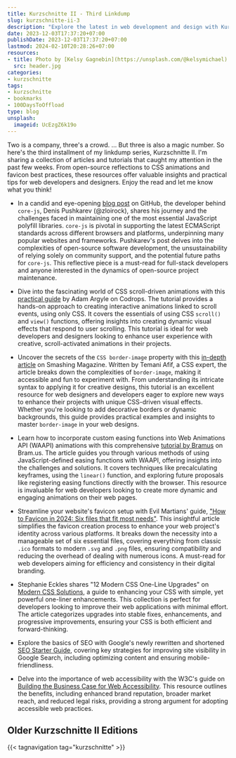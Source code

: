```yaml
---
title: Kurzschnitte II - Third Linkdump
slug: kurzschnitte-ii-3
description: "Explore the latest in web development and design with Kurzschnitte II: from open-source insights to CSS animations and favicon tips. Dive in now!"
date: 2023-12-03T17:37:20+07:00
publishDate: 2023-12-03T17:37:20+07:00
lastmod: 2024-02-10T20:28:26+07:00
resources:
- title: Photo by [Kelsy Gagnebin](https://unsplash.com/@kelsymichael) via [Unsplash](https://unsplash.com/)
  src: header.jpg
categories:
- kurzschnitte
tags:
- kurzschnitte
- bookmarks
- 100DaysToOffload
type: blog
unsplash:
  imageid: UcEzgZ6k19o
---
```


Two is a company, three's a crowd. … But three is also a magic number. So here's the third installment of my linkdump series, Kurzschnitte II. I'm sharing a collection of articles and tutorials that caught my attention in the past few weeks. From open-source reflections to CSS animations and favicon best practices, these resources offer valuable insights and practical tips for web developers and designers. Enjoy the read and let me know what you think!

- In a candid and eye-opening [blog post](https://github.com/zloirock/core-js/blob/master/docs/2023-02-14-so-whats-next.md) on GitHub, the developer behind `core-js`, Denis Pushkarev (@zloirock), shares his journey and the challenges faced in maintaining one of the most essential JavaScript polyfill libraries. `core-js` is pivotal in supporting the latest ECMAScript standards across different browsers and platforms, underpinning many popular websites and frameworks. Pushkarev's post delves into the complexities of open-source software development, the unsustainability of relying solely on community support, and the potential future paths for `core-js`. This reflective piece is a must-read for full-stack developers and anyone interested in the dynamics of open-source project maintenance.

- Dive into the fascinating world of CSS scroll-driven animations with this [practical guide](https://tympanus.net/codrops/2024/01/17/a-practical-introduction-to-scroll-driven-animations-with-css-scroll-and-view/) by Adam Argyle on Codrops. The tutorial provides a hands-on approach to creating interactive animations linked to scroll events, using only CSS. It covers the essentials of using CSS `scroll()` and `view()` functions, offering insights into creating dynamic visual effects that respond to user scrolling. This tutorial is ideal for web developers and designers looking to enhance user experience with creative, scroll-activated animations in their projects.

- Uncover the secrets of the `CSS border-image` property with this [in-depth article](https://www.smashingmagazine.com/2024/01/css-border-image-property/) on Smashing Magazine. Written by Temani Afif, a CSS expert, the article breaks down the complexities of `border-image`, making it accessible and fun to experiment with. From understanding its intricate syntax to applying it for creative designs, this tutorial is an excellent resource for web designers and developers eager to explore new ways to enhance their projects with unique CSS-driven visual effects. Whether you're looking to add decorative borders or dynamic backgrounds, this guide provides practical examples and insights to master `border-image` in your web designs.

- Learn how to incorporate custom easing functions into Web Animations API (WAAPI) animations with this comprehensive [tutorial by Bramus](https://www.bram.us/2024/01/12/waapi-custom-easing-function/) on Bram.us. The article guides you through various methods of using JavaScript-defined easing functions with WAAPI, offering insights into the challenges and solutions. It covers techniques like precalculating keyframes, using the `linear()` function, and exploring future proposals like registering easing functions directly with the browser. This resource is invaluable for web developers looking to create more dynamic and engaging animations on their web pages.

- Streamline your website's favicon setup with Evil Martians' guide, ["How to Favicon in 2024: Six files that fit most needs"](https://evilmartians.com/chronicles/how-to-favicon-in-2021-six-files-that-fit-most-needs). This insightful article simplifies the favicon creation process to enhance your web project's identity across various platforms. It breaks down the necessity into a manageable set of six essential files, covering everything from classic `.ico` formats to modern `.svg` and `.png` files, ensuring compatibility and reducing the overhead of dealing with numerous icons. A must-read for web developers aiming for efficiency and consistency in their digital branding.

- Stephanie Eckles shares "12 Modern CSS One-Line Upgrades" on [Modern CSS Solutions](https://moderncss.dev/12-modern-css-one-line-upgrades/), a guide to enhancing your CSS with simple, yet powerful one-liner enhancements. This collection is perfect for developers looking to improve their web applications with minimal effort. The article categorizes upgrades into stable fixes, enhancements, and progressive improvements, ensuring your CSS is both efficient and forward-thinking.

- Explore the basics of SEO with Google's newly rewritten and shortened [SEO Starter Guide](https://developers.google.com/search/docs/fundamentals/seo-starter-guide), covering key strategies for improving site visibility in Google Search, including optimizing content and ensuring mobile-friendliness.

- Delve into the importance of web accessibility with the W3C's guide on [Building the Business Case for Web Accessibility](https://www.w3.org/WAI/business-case/). This resource outlines the benefits, including enhanced brand reputation, broader market reach, and reduced legal risks, providing a strong argument for adopting accessible web practices.

## Older Kurzschnitte II Editions

{{< tagnavigation tag="kurzschnitte" >}}
